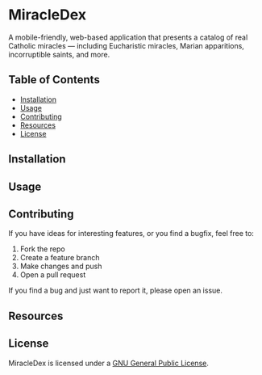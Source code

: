 # MiracleDex
A mobile-friendly, web-based application that presents a catalog of real Catholic miracles — including Eucharistic miracles, Marian apparitions, incorruptible saints, and more.

## Table of Contents

- [Installation](#installation)
- [Usage](#usage)
- [Contributing](#contributing)
- [Resources](#resources)
- [License](#license)


## Installation


## Usage



## Contributing

If you have ideas for interesting features, or you find a bugfix, feel free to:

1.	Fork the repo
2.	Create a feature branch
3.	Make changes and push
4.	Open a pull request 

If you find a bug and just want to report it, please open an issue.


## Resources


## License


MiracleDex is licensed under a [GNU General Public License](https://github.com/Antonio-Iijima/alvin/blob/main/LICENSE).
